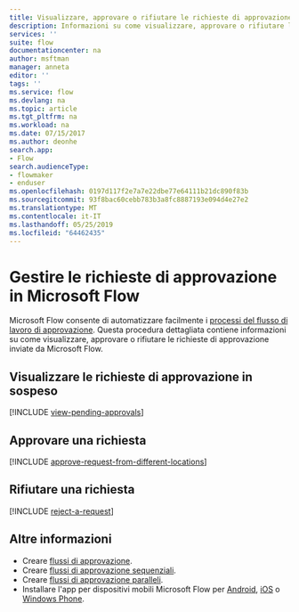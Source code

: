 ```yaml
---
title: Visualizzare, approvare o rifiutare le richieste di approvazione. | Microsoft Docs
description: Informazioni su come visualizzare, approvare o rifiutare le richieste di approvazione in Microsoft Flow.
services: ''
suite: flow
documentationcenter: na
author: msftman
manager: anneta
editor: ''
tags: ''
ms.service: flow
ms.devlang: na
ms.topic: article
ms.tgt_pltfrm: na
ms.workload: na
ms.date: 07/15/2017
ms.author: deonhe
search.app:
- Flow
search.audienceType:
- flowmaker
- enduser
ms.openlocfilehash: 0197d117f2e7a7e22dbe77e64111b21dc890f83b
ms.sourcegitcommit: 93f8bac60cebb783b3a8fc8887193e094d4e27e2
ms.translationtype: MT
ms.contentlocale: it-IT
ms.lasthandoff: 05/25/2019
ms.locfileid: "64462435"
---
```

# <a name="manage-approval-requests-in-microsoft-flow"></a>Gestire le richieste di approvazione in Microsoft Flow
Microsoft Flow consente di automatizzare facilmente i [processi del flusso di lavoro di approvazione](modern-approvals.md). Questa procedura dettagliata contiene informazioni su come visualizzare, approvare o rifiutare le richieste di approvazione inviate da Microsoft Flow.

## <a name="view-pending-approval-requests"></a>Visualizzare le richieste di approvazione in sospeso
[!INCLUDE [view-pending-approvals](includes/view-pending-approvals.md)]

## <a name="approve-a-request"></a>Approvare una richiesta
[!INCLUDE [approve-request-from-different-locations](includes/approve-request-from-different-locations.md)]

## <a name="reject-a-request"></a>Rifiutare una richiesta
[!INCLUDE [reject-a-request](includes/reject-a-request.md)]

## <a name="learn-more"></a>Altre informazioni
* Creare [flussi di approvazione](modern-approvals.md).
* Creare [flussi di approvazione sequenziali](sequential-modern-approvals.md).
* Creare [flussi di approvazione paralleli](parallel-modern-approvals.md).
* Installare l'app per dispositivi mobili Microsoft Flow per [Android](https://aka.ms/flowmobiledocsandroid), [iOS](https://aka.ms/flowmobiledocsios) o [Windows Phone](https://aka.ms/flowmobilewindows).

